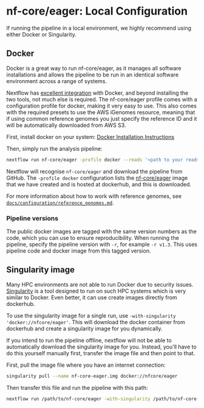 # nf-core/eager: Local Configuration

If running the pipeline in a local environment, we highly recommend using either Docker or Singularity.

## Docker
Docker is a great way to run nf-core/eager, as it manages all software installations and allows the pipeline to be run in an identical software environment across a range of systems.

Nextflow has [excellent integration](https://www.nextflow.io/docs/latest/docker.html) with Docker, and beyond installing the two tools, not much else is required. The nf-core/eager profile comes with a configuration profile for docker, making it very easy to use. This also comes with the required presets to use the AWS iGenomes resource, meaning that if using common reference genomes you just specify the reference ID and it will be automatically downloaded from AWS S3.

First, install docker on your system: [Docker Installation Instructions](https://docs.docker.com/engine/installation/)

Then, simply run the analysis pipeline:
```bash
nextflow run nf-core/eager -profile docker --reads '<path to your reads>'
```

Nextflow will recognise `nf-core/eager` and download the pipeline from GitHub. The `-profile docker` configuration lists the [nf-core/eager](https://hub.docker.com/r/nfcore/eager/) image that we have created and is hosted at dockerhub, and this is downloaded.

For more information about how to work with reference genomes, see [`docs/configuration/reference_genomes.md`](docs/configuration/reference_genomes.md).

### Pipeline versions
The public docker images are tagged with the same version numbers as the code, which you can use to ensure reproducibility. When running the pipeline, specify the pipeline version with `-r`, for example `-r v1.3`. This uses pipeline code and docker image from this tagged version.


## Singularity image
Many HPC environments are not able to run Docker due to security issues. [Singularity](http://singularity.lbl.gov/) is a tool designed to run on such HPC systems which is very similar to Docker. Even better, it can use create images directly from dockerhub.

To use the singularity image for a single run, use `-with-singularity 'docker://nfcore/eager'`. This will download the docker container from dockerhub and create a singularity image for you dynamically.

If you intend to run the pipeline offline, nextflow will not be able to automatically download the singularity image for you. Instead, you'll have to do this yourself manually first, transfer the image file and then point to that.

First, pull the image file where you have an internet connection:

```bash
singularity pull --name nf-core-eager.img docker://nfcore/eager
```

Then transfer this file and run the pipeline with this path:

```bash
nextflow run /path/to/nf-core/eager -with-singularity /path/to/nf-core-eager.img
```
